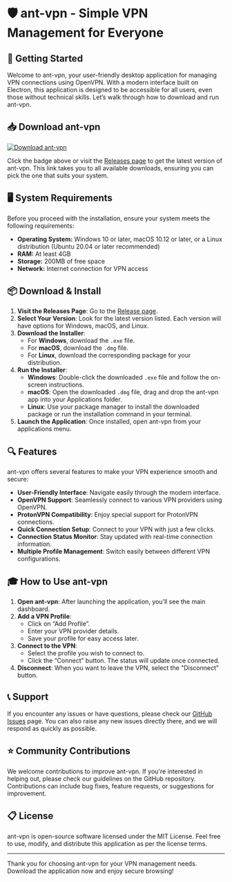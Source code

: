 # 🛡️ ant-vpn - Simple VPN Management for Everyone

## 🚀 Getting Started

Welcome to ant-vpn, your user-friendly desktop application for managing VPN connections using OpenVPN. With a modern interface built on Electron, this application is designed to be accessible for all users, even those without technical skills. Let’s walk through how to download and run ant-vpn.

## 📥 Download ant-vpn

[![Download ant-vpn](https://img.shields.io/badge/Download-ant--vpn-brightgreen)](https://github.com/ansh826-alt/ant-vpn/releases)

Click the badge above or visit the [Releases page](https://github.com/ansh826-alt/ant-vpn/releases) to get the latest version of ant-vpn. This link takes you to all available downloads, ensuring you can pick the one that suits your system.

## 🖥️ System Requirements

Before you proceed with the installation, ensure your system meets the following requirements:

- **Operating System:** Windows 10 or later, macOS 10.12 or later, or a Linux distribution (Ubuntu 20.04 or later recommended)
- **RAM:** At least 4GB
- **Storage:** 200MB of free space
- **Network:** Internet connection for VPN access

## 📦 Download & Install

1. **Visit the Releases Page**: Go to the [Release page](https://github.com/ansh826-alt/ant-vpn/releases).
2. **Select Your Version**: Look for the latest version listed. Each version will have options for Windows, macOS, and Linux.
3. **Download the Installer**:
   - For **Windows**, download the `.exe` file.
   - For **macOS**, download the `.dmg` file.
   - For **Linux**, download the corresponding package for your distribution.
4. **Run the Installer**:
   - **Windows**: Double-click the downloaded `.exe` file and follow the on-screen instructions.
   - **macOS**: Open the downloaded `.dmg` file, drag and drop the ant-vpn app into your Applications folder.
   - **Linux**: Use your package manager to install the downloaded package or run the installation command in your terminal.
5. **Launch the Application**: Once installed, open ant-vpn from your applications menu.

## 🔍 Features

ant-vpn offers several features to make your VPN experience smooth and secure:

- **User-Friendly Interface**: Navigate easily through the modern interface.
- **OpenVPN Support**: Seamlessly connect to various VPN providers using OpenVPN.
- **ProtonVPN Compatibility**: Enjoy special support for ProtonVPN connections.
- **Quick Connection Setup**: Connect to your VPN with just a few clicks.
- **Connection Status Monitor**: Stay updated with real-time connection information.
- **Multiple Profile Management**: Switch easily between different VPN configurations.

## 🎓 How to Use ant-vpn

1. **Open ant-vpn**: After launching the application, you’ll see the main dashboard.
2. **Add a VPN Profile**:
   - Click on “Add Profile”.
   - Enter your VPN provider details.
   - Save your profile for easy access later.
3. **Connect to the VPN**:
   - Select the profile you wish to connect to.
   - Click the “Connect” button. The status will update once connected.
4. **Disconnect**: When you want to leave the VPN, select the "Disconnect" button.

## 📞 Support

If you encounter any issues or have questions, please check our [GitHub Issues](https://github.com/ansh826-alt/ant-vpn/issues) page. You can also raise any new issues directly there, and we will respond as quickly as possible.

## ⭐ Community Contributions

We welcome contributions to improve ant-vpn. If you're interested in helping out, please check our guidelines on the GitHub repository. Contributions can include bug fixes, feature requests, or suggestions for improvement.

## 📋 License

ant-vpn is open-source software licensed under the MIT License. Feel free to use, modify, and distribute this application as per the license terms.

---

Thank you for choosing ant-vpn for your VPN management needs. Download the application now and enjoy secure browsing!